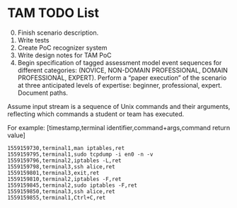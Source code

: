 # TAM TODO List

0. Finish scenario description.
1. Write tests
2. Create PoC recognizer system
3. Write design notes for TAM PoC
4. Begin specification of tagged assessment model event sequences for different categories: 
(NOVICE, NON-DOMAIN PROFESSIONAL, DOMAIN PROFESSIONAL, EXPERT). Perform a “paper execution” of the scenario at three anticipated levels of expertise: beginner, professional, expert. Document paths.

Assume input stream is a sequence of Unix 
commands and their arguments, reflecting which 
commands a student or team has executed.

For example:
[timestamp,terminal identifier,command+args,command return value]

```
1559159730,terminal1,man iptables,ret
1559159795,terminal1,sudo tcpdump -i en0 -n -v
1559159796,terminal2,iptables -L,ret
1559159798,terminal3,ssh alice,ret
1559159801,terminal3,exit,ret
1559159810,terminal2,iptables -F,ret
1559159845,terminal2,sudo iptables -F,ret
1559159850,terminal3,ssh alice,ret
1559159855,terminal1,Ctrl+C,ret
```
